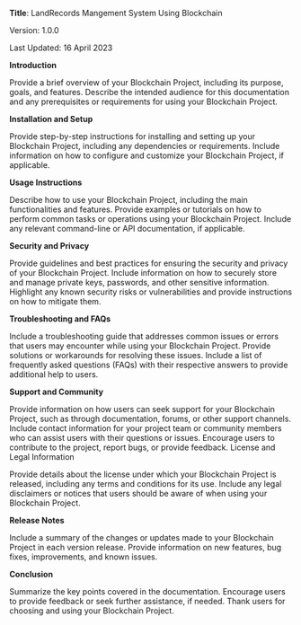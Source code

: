 **Title**: LandRecords Mangement System Using Blockchain

Version: 1.0.0

Last Updated: 16 April 2023



**Introduction**

Provide a brief overview of your Blockchain Project, including its purpose, goals, and features.
Describe the intended audience for this documentation and any prerequisites or requirements for using your Blockchain Project.


**Installation and Setup**

Provide step-by-step instructions for installing and setting up your Blockchain Project, including any dependencies or requirements.
Include information on how to configure and customize your Blockchain Project, if applicable.


**Usage Instructions**

Describe how to use your Blockchain Project, including the main functionalities and features.
Provide examples or tutorials on how to perform common tasks or operations using your Blockchain Project.
Include any relevant command-line or API documentation, if applicable.


**Security and Privacy**

Provide guidelines and best practices for ensuring the security and privacy of your Blockchain Project.
Include information on how to securely store and manage private keys, passwords, and other sensitive information.
Highlight any known security risks or vulnerabilities and provide instructions on how to mitigate them.


**Troubleshooting and FAQs**

Include a troubleshooting guide that addresses common issues or errors that users may encounter while using your Blockchain Project.
Provide solutions or workarounds for resolving these issues.
Include a list of frequently asked questions (FAQs) with their respective answers to provide additional help to users.


**Support and Community**

Provide information on how users can seek support for your Blockchain Project, such as through documentation, forums, or other support channels.
Include contact information for your project team or community members who can assist users with their questions or issues.
Encourage users to contribute to the project, report bugs, or provide feedback.
License and Legal Information

Provide details about the license under which your Blockchain Project is released, including any terms and conditions for its use.
Include any legal disclaimers or notices that users should be aware of when using your Blockchain Project.

**Release Notes**

Include a summary of the changes or updates made to your Blockchain Project in each version release.
Provide information on new features, bug fixes, improvements, and known issues.


**Conclusion**

Summarize the key points covered in the documentation.
Encourage users to provide feedback or seek further assistance, if needed.
Thank users for choosing and using your Blockchain Project.
